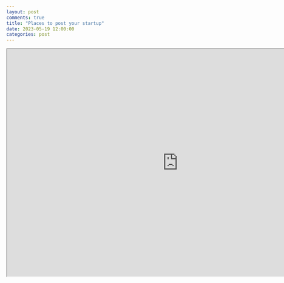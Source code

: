 ```yaml
---
layout: post
comments: true
title: "Places to post your startup"
date: 2023-05-19 12:00:00
categories: post
---
```


<iframe
  src="https://docs.google.com/spreadsheets/d/e/2PACX-1vSNB-78C3NN2J21Ar6Q3tIksC-B8a5rzcbzvmG4rWfNNdmLtfJOn5pA7PdBRe7x2SAIh-nZiYE2Sy4M/pubhtml?gid=0&amp;single=true&amp;widget=true&amp;headers=false"
  width="900"
  height="600"
></iframe>
